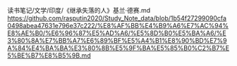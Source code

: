 读书笔记/文学/印度/《继承失落的人》基兰·德赛.md
https://github.com/rasputin2020/Study_Note_data/blob/1b54f27299090cfa0498abea47631e796e37c222/%E8%AF%BB%E4%B9%A6%E7%AC%94%E8%AE%B0/%E6%96%87%E5%AD%A6/%E5%8D%B0%E5%BA%A6/%E3%80%8A%E7%BB%A7%E6%89%BF%E5%A4%B1%E8%90%BD%E7%9A%84%E4%BA%BA%E3%80%8B%E5%9F%BA%E5%85%B0%C2%B7%E5%BE%B7%E8%B5%9B.md 
